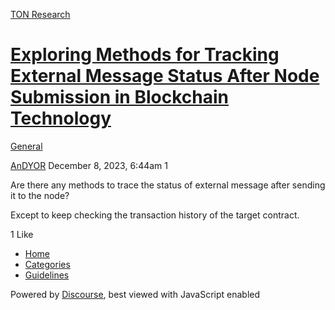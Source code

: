 [TON Research](/)

# [Exploring Methods for Tracking External Message Status After Node Submission in Blockchain Technology](/t/exploring-methods-for-tracking-external-message-status-after-node-submission-in-blockchain-technology/29)

[General](/c/general/4) 

    

[AnDYOR](https://tonresear.ch/u/AnDYOR)  December 8, 2023, 6:44am  1

Are there any methods to trace the status of external message after sending it to the node?

Except to keep checking the transaction history of the target contract.

  1 Like

*   [Home](/)
*   [Categories](/categories)
*   [Guidelines](/guidelines)

Powered by [Discourse](https://www.discourse.org), best viewed with JavaScript enabled